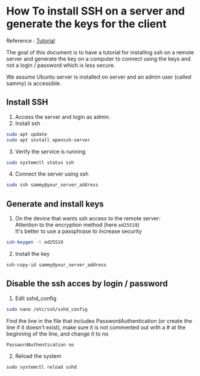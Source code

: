 # How To install SSH on a server and generate the keys for the client

Reference : [Tutorial](https://www.digitalocean.com/community/tutorials/how-to-set-up-ssh-keys-2)

The goal of this document is to have a tutorial for installing ssh on a remote server and generate the key on a computer to connect using the keys and not a login / password which is less secure.

We assume Ubuntu server is installed on server and an admin user (called sammy) is accessible.

## Install SSH

1. Access the server and login as admin.
2. Install ssh

```sh
sudo apt update
sudo apt install openssh-server
```

3. Verify the service is running

```sh
sudo systemctl status ssh
```

4. Connect the server using ssh

```sh
sudo ssh sammy@your_server_address
```

## Generate and install keys

1. On the device that wants ssh access to the remote server:  
Attention to the encryption method (here `ed25519`)  
It's better to use a passphrase to increase security

```sh
ssh-keygen -t ed25519
```

2. Install the key

```sh
ssh-copy-id sammy@your_server_address
```

## Disable the ssh acces by login / password

1. Edit sshd_config

```sh
sudo nano /etc/ssh/sshd_config
```

Find the line in the file that includes PasswordAuthentication (or create the line if it doesn't exist), make sure it is not commented out with a # at the beginning of the line, and change it to no

```txt
PasswordAuthentication no
```

2. Reload the system

```shell
sudo systemctl reload sshd
```
